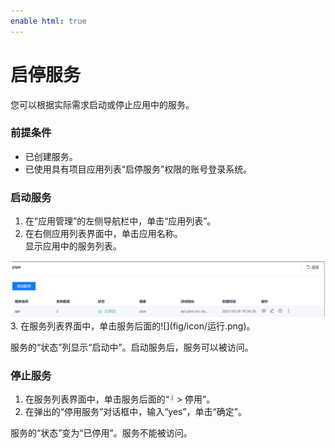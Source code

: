 ```yaml
---
enable html: true
---
```

# 启停服务

您可以根据实际需求启动或停止应用中的服务。

### 前提条件
* 已创建服务。
* 已使用具有项目应用列表“启停服务”权限的账号登录系统。

### 启动服务
1. 在“应用管理”的左侧导航栏中，单击“应用列表”。
2. 在右侧应用列表界面中，单击应用名称。       
  显示应用中的服务列表。      
  <img src="fig/应用管理-部署服务.png" style="zoom:50%">
3. 在服务列表界面中，单击服务后面的![](fig/icon/运行.png)。

服务的“状态”列显示“启动中”。启动服务后，服务可以被访问。


### 停止服务
1. 在服务列表界面中，单击服务后面的“![](fig/rank.png) > 停用”。
2. 在弹出的“停用服务”对话框中，输入“yes”，单击“确定”。

服务的“状态”变为“已停用”。服务不能被访问。